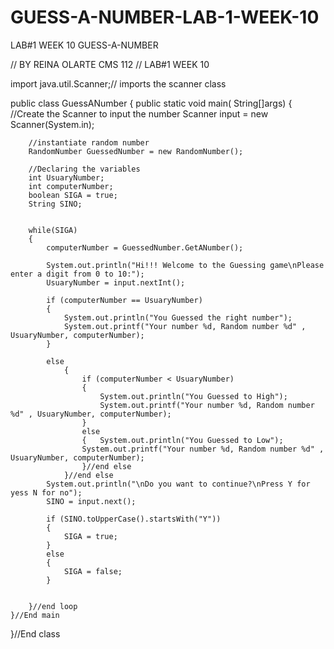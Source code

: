 GUESS-A-NUMBER-LAB-1-WEEK-10
============================

LAB#1 WEEK 10 GUESS-A-NUMBER


// BY REINA OLARTE  CMS 112
//  LAB#1 WEEK 10


import java.util.Scanner;// imports the scanner class

public class GuessANumber
{
	public static void main( String[]args)
	{
		//Create the Scanner to input the number
		Scanner input = new Scanner(System.in);

		//instantiate random number
		RandomNumber GuessedNumber = new RandomNumber();

		//Declaring the variables
		int UsuaryNumber;
		int computerNumber;
		boolean SIGA = true;
		String SINO;
		

		while(SIGA)
		{
			computerNumber = GuessedNumber.GetANumber();

			System.out.println("Hi!!! Welcome to the Guessing game\nPlease enter a digit from 0 to 10:");
			UsuaryNumber = input.nextInt();

			if (computerNumber == UsuaryNumber)
			{
				System.out.println("You Guessed the right number");
				System.out.printf("Your number %d, Random number %d" , UsuaryNumber, computerNumber);
			}

			else
				{
					if (computerNumber < UsuaryNumber)
					{
						System.out.println("You Guessed to High");
						System.out.printf("Your number %d, Random number %d" , UsuaryNumber, computerNumber);
					}
					else
					{	System.out.println("You Guessed to Low");
					System.out.printf("Your number %d, Random number %d" , UsuaryNumber, computerNumber);
					}//end else	
				}//end else
			System.out.println("\nDo you want to continue?\nPress Y for yess N for no");
			SINO = input.next();

			if (SINO.toUpperCase().startsWith("Y"))
			{
				SIGA = true;
			}
			else
			{
				SIGA = false;
			}


		}//end loop
	}//End main

}//End class

